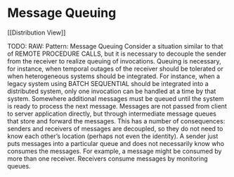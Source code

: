 # Message Queuing
[[Distribution View]]

TODO: RAW: Pattern: Message Queuing
Consider a situation similar to that of REMOTE PROCEDURE CALLS, but it is necessary to decouple the sender from the receiver to realize queuing of invocations. Queuing is necessary,
for instance, when temporal outages of the receiver should be tolerated or when heterogeneous
systems should be integrated. For instance, when a legacy system using BATCH SEQUENTIAL should be integrated into a distributed system, only one invocation can be handled at a time
by that system. Somewhere additional messages must be queued until the system is ready to
process the next message.
Messages are not passed from client to server application directly, but through intermediate
message queues that store and forward the messages. This has a number of consequences:
senders and receivers of messages are decoupled, so they do not need to know each other’s
location (perhaps not even the identity). A sender just puts messages into a particular queue
and does not necessarily know who consumes the messages. For example, a message might be
consumed by more than one receiver. Receivers consume messages by monitoring queues.
